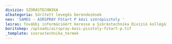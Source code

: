 ```yaml
---
divizio: SZÓRÁSTECHNIKA
alkategoria: Sűrített levegős berendezések
nev: 'SAMES - AIRSPRAY FStart P kézi szórópisztoly '
leiras: További információért keresse a Szórástechnika Divízió kollégáit
boritokep: /uploads/airspray-kezi-pisztoly-fstart-p.tif
_template: szorastechnika_termek
---
```



